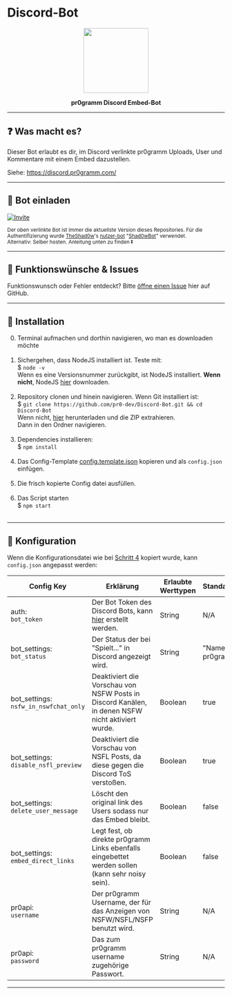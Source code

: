 # Discord-Bot

<p align="center"><img height="150" width="auto" src="https://i.imgur.com/ff7vivP.png" /></p>
<p align="center"><b>pr0gramm Discord Embed-Bot</b></p>
<hr>

## :question: Was macht es?

Dieser Bot erlaubt es dir, im Discord verlinkte pr0gramm Uploads, User und Kommentare mit einem Embed dazustellen.

Siehe: https://discord.pr0gramm.com/

<hr>

## :satellite: Bot einladen

[![Invite](https://i.imgur.com/MCuTS88.png)](https://discordapp.com/oauth2/authorize?client_id=545621952849510400&scope=bot&permissions=125952)

<sub>Der oben verlinkte Bot ist immer die aktuellste Version dieses Repositories. Für die Authentifizierung wurde [TheShad0w](https://pr0gramm.com/user/TheShad0w)'s [nutzer-bot](https://pr0gramm.com/faq/features/user-status) "[Shad0wBot](https://pr0gramm.com/user/Shad0wBot)" verwendet. <br>
Alternativ: Selber hosten. Anleitung unten zu finden ⏬ </sub>

<hr>

## :diamond_shape_with_a_dot_inside: Funktionswünsche & Issues

Funktionswunsch oder Fehler entdeckt? Bitte [öffne einen Issue](https://github.com/pr0-dev/Discord-Bot/issues/new/choose) hier auf GitHub.

<hr>

## :wrench: Installation

0. Terminal aufmachen und dorthin navigieren, wo man es downloaden möchte <br><br>
1. Sichergehen, dass NodeJS installiert ist. Teste mit: <br>
$ `node -v` <br>
Wenn es eine Versionsnummer zurückgibt, ist NodeJS installiert.
 **Wenn nicht**, NodeJS <a href="https://nodejs.org/en/download/package-manager/">hier</a> downloaden. <br><br>
2. Repository clonen und hinein navigieren. Wenn Git installiert ist: <br>
$ `git clone https://github.com/pr0-dev/Discord-Bot.git && cd Discord-Bot` <br>
Wenn nicht, <a href="https://github.com/pr0-dev/Discord-Bot/archive/master.zip">hier</a> herunterladen und die ZIP extrahieren. <br>
Dann in den Ordner navigieren.<br><br>
3. Dependencies installieren: <br>
$ `npm install`<br><br>
4. Das Config-Template [config.template.json](https://github.com/pr0-dev/Discord-Bot/blob/master/config.template.json) kopieren und als `config.json` einfügen.<br><br>
5. Die frisch kopierte Config datei ausfüllen. <br><br>
6. Das Script starten <br>
$ `npm start` <br><br>

<hr>

## :nut_and_bolt: Konfiguration

Wenn die Konfigurationsdatei wie bei [Schritt 4](#wrench-installation) kopiert wurde, kann `config.json` angepasst werden:

| Config Key | Erklärung | Erlaubte Werttypen | Standardwert |
| ---------- | --------- | ------------------ | ------------ |
| auth: <br> `bot_token` | Der Bot Token des Discord Bots, kann [hier](https://discordapp.com/developers/) erstellt werden. | String | N/A |
| bot_settings: <br> `bot_status` | Der Status der bei "Spielt..." in Discord angezeigt wird. | String | "Name ist pr0gramm"
| bot_settings: <br> `nsfw_in_nswfchat_only` | Deaktiviert die Vorschau von NSFW Posts in Discord Kanälen, in denen NSFW nicht aktiviert wurde. | Boolean | true |
| bot_settings: <br> `disable_nsfl_preview` | Deaktiviert die Vorschau von NSFL Posts, da diese gegen die Discord ToS verstoßen. | Boolean | true | 
| bot_settings: <br> `delete_user_message` | Löscht den original link des Users sodass nur das Embed bleibt. | Boolean | false |
| bot_settings: <br> `embed_direct_links` | Legt fest, ob direkte pr0gramm Links ebenfalls eingebettet werden sollen (kann sehr noisy sein). | Boolean | false |
| pr0api: <br> `username` | Der pr0gramm Username, der für das Anzeigen von NSFW/NSFL/NSFP benutzt wird. | String | N/A |
| pr0api: <br> `password` | Das zum pr0gramm username zugehörige Passwort. | String | N/A |

<hr>
